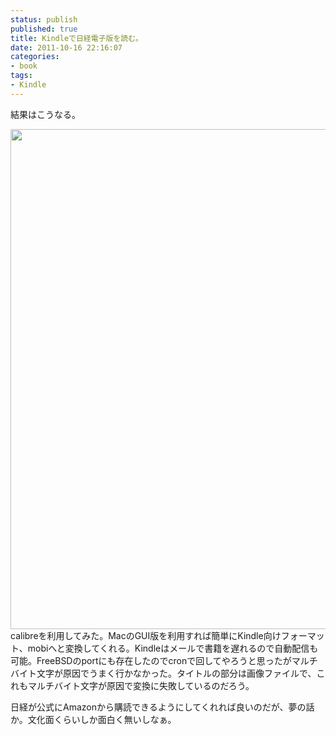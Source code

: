 ```yaml
---
status: publish
published: true
title: Kindleで日経電子版を読む。
date: 2011-10-16 22:16:07
categories:
- book
tags:
- Kindle
---
```

結果はこうなる。

<a href="http://www.i4d.jp/blog/2011/10/kindle-nikkei-newspaper/screen_shot-29638/" rel="attachment wp-att-683"><img class="aligncenter size-full wp-image-683" title="screen_shot-29638" src="http://www.i4d.jp/blog/wp-content/uploads/2011/10/screen_shot-29638.gif" alt="" width="600" height="800" /></a>calibreを利用してみた。MacのGUI版を利用すれば簡単にKindle向けフォーマット、mobiへと変換してくれる。Kindleはメールで書籍を遅れるので自動配信も可能。FreeBSDのportにも存在したのでcronで回してやろうと思ったがマルチバイト文字が原因でうまく行かなかった。タイトルの部分は画像ファイルで、これもマルチバイト文字が原因で変換に失敗しているのだろう。

日経が公式にAmazonから購読できるようにしてくれれば良いのだが、夢の話か。文化面くらいしか面白く無いしなぁ。
